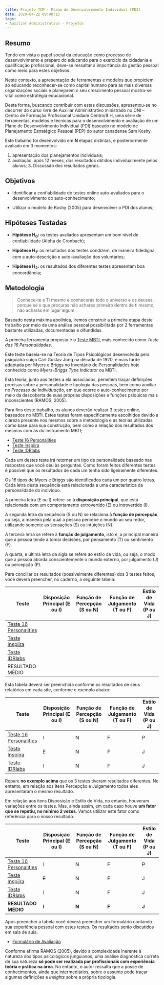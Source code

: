 ```yaml
---
title: Projeto TCM - Plano de Desenvolvimento Individual (PDI)
date: 2020-04-22 09:00:15
tags:
- Auxiliar Administrativo - Projetos
---
```


## Resumo

Tendo em vista o papel social da educação como processo de desenvolvimento e preparo do educando para o exercício da cidadania e qualificação profissional, deve-se ressaltar a importância da gestão pessoal como meio para estes objetivos.

Neste contexto, a apresentação de ferramentas e modelos que propiciem ao educando reconhecer-se como capital humano para as mais diversas organizações sociais e planejarem o seu crescimento pessoal mostra-se vital como estratégia educacional.

Desta forma, buscando contribuir com estas discussões, apresentou-se no decorrer do curso livre de Auxiliar Administrativo ministrado no CNI – Centro de Formação Profissional Unidade Centro/B H, uma série de ferramentas, modelos e técnicas para o desenvolvimento e avaliação de um Plano de Desenvolvimento Individual (PDI) baseado no modelo de Planejamento Estratégico Pessoal (PEP) do autor canadense Sam Koshy. 

Este trabalho foi desenvolvido em **N** etapas distintas, e posteriormente avaliado em 3 momentos:

1. apresentação dos planejamentos individuais;
2. avaliação, após 12 meses, dos resultados obtidos individualmente pelos alunos; 3.
Discussão dos resultados gerais.

## Objetivos

- Identificar a confiabilidade de testes online auto-avaliados para o desenvolvimento do auto-conhecimento;

- Utilizar o modelo de Koshy (2005) para desenvolver o PDI dos alunos;

## Hipóteses Testadas

- **Hipótese H<sub>0</sub>:** os testes avaliados apresentam um bom nível de confiabilidade (Alpha de Cronbach);

- **Hipótese H<sub>1</sub>:** os resultados dos testes condizem, de maneira fidedigna, com a auto-descrição e auto-avaliação dos voluntários;

- **Hipótese H<sub>2</sub>:** os resultados dos diferentes testes apresentam boa concordância;

## Metodologia

> Conhece-te a Ti mesmo e conhecerás todo o universo e os deuses, porque se o que procuras não achares primeiro dentro de ti mesmo, não acharás em lugar algum.

Baseado nesta máxima apolínica, iremos construir a primeira etapa deste trabalho por meio de uma análise pessoal possibilitada por 2 ferramentas bastante utilizadas, documentadas e difundidas.

A primeira ferramenta proposta é o [Teste MBTI](https://www.16personalities.com/br), mais conhecido como *Teste das 16 Personalidades*.

Este teste baseia-se na Teoria de Tipos Psicológicos desenvolvida pelo psiquiatra suíço Carl Gustav Jung na década de 1920, e mais tarde adaptada por Myers e Briggs no Inventário de Personalidades hoje conhecido como *Myers-Briggs Type Indicator* ou MBTI.

Esta teoria, junto aos testes a ela associados, permitem traçar definições precisas sobre a personalidade e tipologia das pessoas, bem como auxiliar no *Processo de Individuação*, em que ocorre o auto-conhecimento por meio da descoberta de suas próprias disposições e funções psíquicas mais inconscientes (RAMOS, 2005).

Para fins deste trabalho, os alunos deverão realizar 3 testes online, baseados no MBTI. Estes testes foram especificamente escolhidos devido a clareza presente nos mesmos sobre a metodologia e as teorias utilizadas como base para sua construção, bem como a relação dos resultados dos mesmos com as do Instrumento MBTI;

- <i class="icofont-link"></i> [Teste 16 Personalities](https://www.16personalities.com/br)
- <i class="icofont-link"></i> [Teste Inspiira](http://inspiira.org/)
- <i class="icofont-link"></i> [Teste IDRlabs](https://www.idrlabs.com/pt/teste.php)  

Cada um destes teste irá retornar um tipo de personalidade baseado nas respostas que você deu às perguntas. Como foram feitos diferentes testes é possível que os resultados de cada um tenha sido ligeiramente diferentes.

Os 16 tipos de Myers e Briggs são identificados cada um por quatro letras. Cada letra desta sequência está relacionada a uma característica da personalidade do indivíduo.

A primeira letra (E ou I) refere-se à **disposição principal**, que está relacionada com um comportamento extrovertido (E) ou introvertido (I).

A segunda letra da sequência (S ou N) se relaciona à **função de percepção**, ou seja, a maneira pela qual a pessoa percebe o mundo ao seu redor, utilizando somente as sensações (S) ou intuições (N).

A terceira letra se refere à **função de julgamento**, isto é, a principal maneira que a pessoa tende a tomar decisões, por pensamento (T) ou sentimento (F).

A quarta, e última letra da sigla se refere ao estilo de vida, ou seja, o modo que a pessoa aborda conscientemente o mundo externo, por julgamento (J) ou percepção (P).

Para conciliar os resultados (possivelmente diferentes) dos 3 testes feitos, você deverá preencher, no caderno, a seguinte tabela:

| Teste | Disposição Principal (E ou I) | Função de Percepção (S ou N) | Função de Julgamento (T ou F) | Estilo de Vida (P ou J) |
|--------------------------------------------------------------|-------------------------------|------------------------------|-------------------------------|-------------------------|
| [Teste 16 Personalities](https://www.16personalities.com/br) |  |  |  |  |
| [Teste Inspiira](http://inspiira.org/) |  |  |  |  |
| [Teste IDRlabs](https://www.idrlabs.com/pt/teste.php) |  |  |  |  |
| RESULTADO MÉDIO |  |  |  |  |

Esta tabela deverá ser preenchida conforme os resultados de seus relatórios em cada site, conforme o exemplo abaixo:

| Teste | Disposição Principal (E ou I) | Função de Percepção (S ou N) | Função de Julgamento (T ou F) | Estilo de Vida (P ou J) |
|--------------------------------------------------------------|-------------------------------|------------------------------|-------------------------------|-------------------------|
| [Teste 16 Personalities](https://www.16personalities.com/br) | I | N | F | P |
| [Teste Inspiira](http://inspiira.org/) | E | N | F | J |
| [Teste IDRlabs](https://www.idrlabs.com/pt/teste.php) | I | N | F | J |

Repare **no exemplo acima** que os 3 testes tiveram resultados diferentes. No entanto, em relação aos itens Percepção e Julgamento todos eles apresentaram o mesmo resultado.

Em relação aos itens Disposição e Estilo de Vida, no entanto, houveram variações entre os testes. Mas, ainda assim, em cada caso houve **um fator que se repetiu, no mínimo 2 vezes**. Vamos utilizar este fator como referência para o nosso resultado.

| Teste | Disposição Principal (E ou I) | Função de Percepção (S ou N) | Função de Julgamento (T ou F) | Estilo de Vida (P ou J) |
|--------------------------------------------------------------|-------------------------------|------------------------------|-------------------------------|-------------------------|
| [Teste 16 Personalities](https://www.16personalities.com/br) | I | N | F | <del>P</del> |
| [Teste Inspiira](http://inspiira.org/) | <del>E</del> | N | F | J |
| [Teste IDRlabs](https://www.idrlabs.com/pt/teste.php) | I | N | F | J |
| **RESULTADO MÉDIO** | **I** | **N** | **F** | **J** |

Após preencher a tabela você deverá preencher um formulário contando sua experiência pessoal com estes testes. Os resultados serão discutidos em sala de aula.

- <i class="icofont-link"></i> [Formulário de Avaliação](https://forms.gle/HUwU47DxNqmHZfuj6) 

Conforme afirma RAMOS (2005), devido a complexidade inerente à natureza dos tipos psicológicos junguianos, uma análise diagnóstica correta de sua natureza **só pode ser realizada por profissionais com experiência teória e prática na área**. No entanto, o autor ressalta que a posse de conhecimentos, ainda que intermediários, sobre o assunto pode traçar algumas definições e *insights* sobre a própria tipologia.